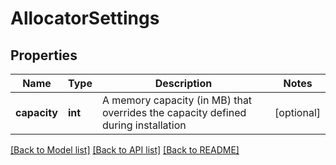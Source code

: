 # AllocatorSettings

## Properties
Name | Type | Description | Notes
------------ | ------------- | ------------- | -------------
**capacity** | **int** | A memory capacity (in MB) that overrides the capacity defined during installation | [optional] 

[[Back to Model list]](../README.md#documentation-for-models) [[Back to API list]](../README.md#documentation-for-api-endpoints) [[Back to README]](../README.md)


